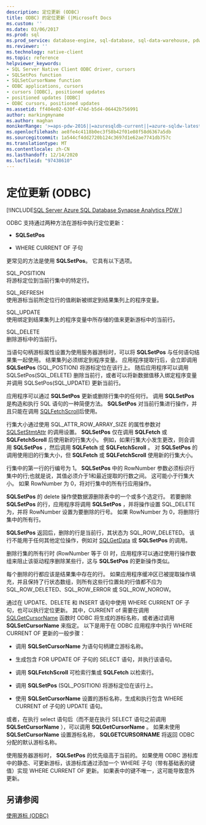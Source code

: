 ```yaml
---
description: 定位更新 (ODBC)
title: ODBC) 的定位更新 (|Microsoft Docs
ms.custom: ''
ms.date: 03/06/2017
ms.prod: sql
ms.prod_service: database-engine, sql-database, sql-data-warehouse, pdw
ms.reviewer: ''
ms.technology: native-client
ms.topic: reference
helpviewer_keywords:
- SQL Server Native Client ODBC driver, cursors
- SQLSetPos function
- SQLSetCursorName function
- ODBC applications, cursors
- cursors [ODBC], positioned updates
- positioned updates [ODBC]
- ODBC cursors, positioned updates
ms.assetid: ff404e02-630f-474d-b5d4-06442b756991
author: markingmyname
ms.author: maghan
monikerRange: '>=aps-pdw-2016||=azuresqldb-current||=azure-sqldw-latest||>=sql-server-2016||>=sql-server-linux-2017||=azuresqldb-mi-current'
ms.openlocfilehash: ae8fe4c4118b0ec3f58b42f01e08f58d6367a5db
ms.sourcegitcommit: 1a544cf4dd2720b124c3697d1e62ae7741db757c
ms.translationtype: MT
ms.contentlocale: zh-CN
ms.lasthandoff: 12/14/2020
ms.locfileid: "97438610"
---
```

# <a name="positioned-updates-odbc"></a>定位更新 (ODBC)
[!INCLUDE[SQL Server Azure SQL Database Synapse Analytics PDW ](../../includes/applies-to-version/sql-asdb-asdbmi-asa-pdw.md)]

  ODBC 支持通过两种方法在游标中执行定位更新：  
  
-   **SQLSetPos**  
  
-   WHERE CURRENT OF 子句  
  
 更常见的方法是使用 **SQLSetPos**。 它具有以下选项。  
  
 SQL_POSITION  
 将游标定位到当前行集中的特定行。  
  
 SQL_REFRESH  
 使用游标当前所定位行的值刷新被绑定到结果集列上的程序变量。  
  
 SQL_UPDATE  
 使用绑定到结果集列上的程序变量中所存储的值来更新游标中的当前行。  
  
 SQL_DELETE  
 删除游标中的当前行。  
  
 当语句句柄游标属性设置为使用服务器游标时，可以将 **SQLSetPos** 与任何语句结果集一起使用。 结果集列必须绑定到程序变量。 应用程序提取行后，会立即调用 **SQLSetPos** (SQL_POSTION) 将游标定位在该行上。 随后应用程序可以调用 SQLSetPos(SQL_DELETE) 删除当前行，或者可以将新数据值移入绑定程序变量并调用 SQLSetPos(SQL_UPDATE) 更新当前行。  
  
 应用程序可以通过 **SQLSetPos** 更新或删除行集中的任何行。 调用 **SQLSetPos** 是构造和执行 SQL 语句的一种简便方法。 **SQLSetPos** 对当前行集进行操作，并且只能在调用 [SQLFetchScroll](../../relational-databases/native-client-odbc-api/sqlfetchscroll.md)后使用。  
  
 行集大小通过使用 SQL_ATTR_ROW_ARRAY_SIZE 的属性参数对 [SQLSetStmtAttr](../../relational-databases/native-client-odbc-api/sqlsetstmtattr.md) 的调用设置。 **SQLSetPos** 仅在调用 **SQLFetch** 或 **SQLFetchScroll** 后使用新的行集大小。 例如，如果行集大小发生更改，则会调用 **SQLSetPos** ，然后调用 **SQLFetch** 或 **SQLFetchScroll** 。 对 **SQLSetPos** 的调用使用旧的行集大小，但 **SQLFetch** 或 **SQLFetchScroll** 使用新的行集大小。  
  
 行集中的第一行的行编号为 1。 **SQLSetPos** 中的 RowNumber 参数必须标识行集中的行;也就是说，其值必须介于1和最近提取的行数之间。 这可能小于行集大小。 如果 RowNumber 为 0，将对行集中的所有行应用操作。  
  
 **SQLSetPos** 的 delete 操作使数据源删除表中的一个或多个选定行。 若要删除 **SQLSetPos** 的行，应用程序将调用 **SQLSetPos** ，并将操作设置 SQL_DELETE 为，并将 RowNumber 设置为要删除的行号。 如果 RowNumber 为 0，将删除行集中的所有行。  
  
 **SQLSetPos** 返回后，删除的行是当前行，其状态为 SQL_ROW_DELETED。 该行不能用于任何其他定位操作，例如对 [SQLGetData](../../relational-databases/native-client-odbc-api/sqlgetdata.md) 或 **SQLSetPos** 的调用。  
  
 删除行集的所有行时 (RowNumber 等于 0) 时，应用程序可以通过使用行操作数组来阻止该驱动程序删除某些行，这与 **SQLSetPos** 的更新操作类似。  
  
 每个删除的行都应该是结果集中存在的行。 如果应用程序缓冲区已被提取操作填充，并且保持了行状态数组，则所有这些行位置处的行值都不应为 SQL_ROW_DELETED、SQL_ROW_ERROR 或 SQL_ROW_NOROW。  
  
 通过在 UPDATE、DELETE 和 INSERT 语句中使用 WHERE CURRENT OF 子句，也可以执行定位更新。 其中，CURRENT of 需要在调用 [SQLGetCursorName](../../relational-databases/native-client-odbc-api/sqlgetcursorname.md) 函数时 ODBC 将生成的游标名称，或者通过调用 **SQLSetCursorName** 来指定。 以下是用于在 ODBC 应用程序中执行 WHERE CURRENT OF 更新的一般步骤：  
  
-   调用 **SQLSetCursorName** 为语句句柄建立游标名称。  
  
-   生成包含 FOR UPDATE OF 子句的 SELECT 语句，并执行该语句。  
  
-   调用 **SQLFetchScroll** 可检索行集或 **SQLFetch** 以检索行。  
  
-   调用 **SQLSetPos** (SQL_POSITION) 将游标定位在该行上。  
  
-   使用 **SQLSetCursorName** 设置的游标名称，生成和执行包含 WHERE CURRENT of 子句的 UPDATE 语句。  
  
 或者，在执行 select 语句后（而不是在执行 SELECT 语句之前调用 **SQLSetCursorName** ），可以调用 **SQLGetCursorName** 。 如果未使用 **SQLSetCursorName** 设置游标名称， **SQLGETCURSORNAME** 将返回 ODBC 分配的默认游标名称。  
  
 使用服务器游标时， **SQLSetPos** 的优先级高于当前的。 如果使用 ODBC 游标库中的静态、可更新游标，该游标库通过添加一个 WHERE 子句（带有基础表的键值）实现 WHERE CURRENT OF 更新。 如果表中的键不唯一，这可能导致意外更新。  
  
## <a name="see-also"></a>另请参阅  
 [使用游标 &#40;ODBC&#41;](../../relational-databases/native-client-odbc-cursors/using-cursors-odbc.md)  
  
  
